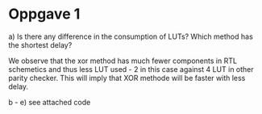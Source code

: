 # Oppgave 1
a) Is there any difference in the consumption of LUTs? Which method has the shortest delay?

We observe that the xor method has much fewer components in RTL schemetics and thus less LUT used - 2 in this case against 4 LUT in other parity checker. This will imply that XOR methode will be faster with less delay.

b - e)
   see attached code


